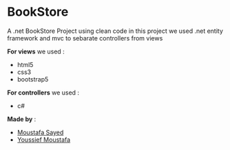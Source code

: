 # BookStore
A .net BookStore Project using clean code
in this project we used .net entity framework and mvc to sebarate controllers from views

**For views** we used : 
- html5 
- css3
- bootstrap5 

**For controllers** we used :
- c#

**Made by** :
- <a href="https://github.com/moustafaSSayed" target="_blank">Moustafa Sayed</a>  
- <a href="https://github.com/yousef-mostafa" target="_blank">Youssief Moustafa</a>  
